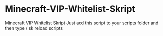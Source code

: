 # Minecraft-VIP-Whitelist-Skript
Minecraft VIP Whitelist Skript
Just add this script to your scripts folder and then type / sk reload scripts
